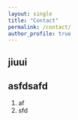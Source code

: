 ```yaml
---
layout: single
title: "Contact"
permalink: /contact/
author_profile: true
---
```



## jiuui


## asfdsafd
1. af
2. sfd